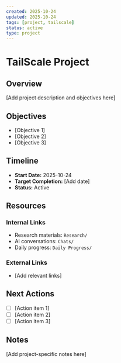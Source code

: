 ```yaml
---
created: 2025-10-24
updated: 2025-10-24
tags: [project, tailscale]
status: active
type: project
---
```


# TailScale Project

## Overview

[Add project description and objectives here]

## Objectives

- [Objective 1]
- [Objective 2]
- [Objective 3]

## Timeline

- **Start Date:** 2025-10-24
- **Target Completion:** [Add date]
- **Status:** Active

## Resources

### Internal Links

- Research materials: `Research/`
- AI conversations: `Chats/`
- Daily progress: `Daily Progress/`

### External Links

- [Add relevant links]

## Next Actions

- [ ] [Action item 1]
- [ ] [Action item 2]
- [ ] [Action item 3]

## Notes

[Add project-specific notes here]
